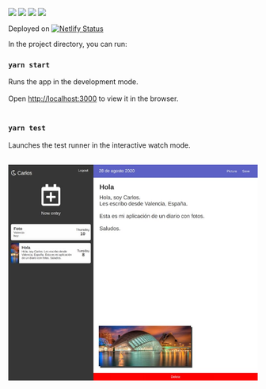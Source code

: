 ![](https://img.shields.io/badge/Framework-React%2017-informational?style=flat&logo=React&logoColor=white&color=darkblue)
![](https://img.shields.io/badge/Auth-Firebase-informational?style=flat&logo=firebase&logoColor=white&color=orange)
![](https://img.shields.io/badge/Preprocessor-Sass-informational?style=flat&logo=sass&logoColor=white&color=ff69b4)
![](https://img.shields.io/badge/Auth-Firebase-informational?style=flat&logo=firebase&logoColor=white&color=orange)

Deployed on [![Netlify Status](https://api.netlify.com/api/v1/badges/0b5767bf-e8b6-404c-bc43-c0da402ddd6d/deploy-status)](https://app.netlify.com/sites/real-journal-app/deploys)

In the project directory, you can run:

### `yarn start`

Runs the app in the development mode.<br /><br />
Open [http://localhost:3000](http://localhost:3000) to view it in the browser.<br /><br />

### `yarn test`

Launches the test runner in the interactive watch mode.<br /><br />


![real-journal-app](https://raw.githubusercontent.com/cesantaniello/react-redux-journal-app/main/public/real-journal-app.netlify.app_.jpg)
